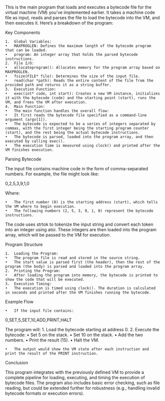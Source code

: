 This is the main program that loads and executes a bytecode file for the virtual machine (VM) you’ve implemented earlier. It takes a machine code file as input, reads and parses the file to load the bytecode into the VM, and then executes it. Here’s a breakdown of the program:

Key Components

	1.	Global Variables:
	•	MAXPROGLEN: Defines the maximum length of the bytecode program that can be loaded.
	•	program: An integer array that holds the parsed bytecode instructions.
	2.	File I/O:
	•	allocateprogram(): Allocates memory for the program array based on MAXPROGLEN.
	•	fsize(FILE* file): Determines the size of the input file.
	•	read(char *path): Reads the entire content of the file from the provided path and returns it as a string buffer.
	3.	Execution Function:
	•	exec(int* code, int start): Creates a new VM instance, initializes it with the bytecode (code) and the starting point (start), runs the VM, and frees the VM after execution.
	4.	Main Function:
	•	The main function handles the overall flow:
	•	It first reads the bytecode file specified as a command-line argument (argv[1]).
	•	The bytecode is expected to be a series of integers separated by commas, with the first integer being the starting program counter (start), and the rest being the actual bytecode instructions.
	•	The bytecode is parsed, loaded into the program array, and then executed by calling exec().
	•	The execution time is measured using clock() and printed after the VM finishes execution.

Parsing Bytecode

The input file contains machine code in the form of comma-separated numbers. For example, the file might look like:

0,2,5,3,9,1,0

Where:

	•	The first number (0) is the starting address (start), which tells the VM where to begin execution.
	•	The following numbers (2, 5, 3, 9, 1, 0) represent the bytecode instructions.

The code uses strtok to tokenize the input string and convert each token into an integer using atoi. These integers are then loaded into the program array, which will be passed to the VM for execution.

Program Structure

	1.	Loading the Program:
	•	The program file is read and stored in the source string.
	•	The start value is parsed first (the header), then the rest of the program (the body) is parsed and loaded into the program array.
	2.	Printing the Program:
	•	After loading the program into memory, the bytecode is printed to show the code that will be executed.
	3.	Execution Timing:
	•	The execution is timed using clock(). The duration is calculated in seconds and printed after the VM finishes running the bytecode.

Example Flow

	•	If the input file contains:

0,SET,5,SET,10,ADD,PRINT,HALT

The program will:
	1.	Load the bytecode starting at address 0.
	2.	Execute the bytecode:
	•	Set 5 on the stack.
	•	Set 10 on the stack.
	•	Add the two numbers.
	•	Print the result (15).
	•	Halt the VM.

	•	The output would show the VM state after each instruction and print the result of the PRINT instruction.

Conclusion

This program integrates with the previously defined VM to provide a complete pipeline for loading, executing, and timing the execution of bytecode files. The program also includes basic error checking, such as file reading, but could be extended further for robustness (e.g., handling invalid bytecode formats or execution errors).